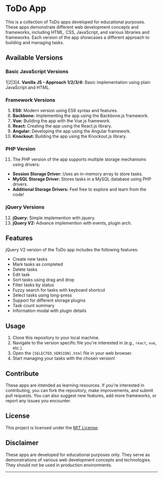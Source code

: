 # ToDo App

This is a collection of ToDo apps developed for educational purposes. These apps demonstrate different web development concepts and frameworks, including HTML, CSS, JavaScript, and various libraries and frameworks. Each version of the app showcases a different approach to building and managing tasks.

## Available Versions

### Basic JavaScript Versions

1|2|3|4. **Vanilla JS - Approach 1/2/3/4:** Basic implementation using plain JavaScript and HTML.

### Framework Versions

5. **ES6:** Modern version using ES6 syntax and features.
6. **Backbone:** Implementing the app using the Backbone.js framework.
7. **Vue:** Building the app with the Vue.js framework.
8. **React:** Creating the app using the React.js library.
9. **Angular:** Developing the app using the Angular framework.
10. **Knockout:** Building the app using the Knockout.js library.

### PHP Version
11. The PHP version of the app supports multiple storage mechanisms using drivers:
  - **Session Storage Driver:** Uses an in-memory array to store tasks.
  - **MySQL Storage Driver:** Stores tasks in a MySQL database using PHP drivers.
  - **Additional Storage Drivers:** Feel free to explore and learn from the code!
   
### jQuery Versions

12. **jQuery:** Simple implemention with jquery.
13. **jQuery V2:** Advance implemention with events, plugin arch.

## Features

jQuery V2 version of the ToDo app includes the following features:

- Create new tasks
- Mark tasks as completed
- Delete tasks
- Edit task
- Sort tasks using drag and drop
- Filter tasks by status
- Fuzzy search for tasks with keyboard shortcut
- Select tasks using long-press
- Support for different storage plugins
- Task count summary
- Information modal with plugin details

## Usage

1. Clone this repository to your local machine.
2. Navigate to the version specific file you're interested in (e.g., `react`, `vue`, etc.).
3. Open the `[SELECTED_VERSION].html` file in your web browser.
4. Start managing your tasks with the chosen version!

## Contribute

These apps are intended as learning resources. If you're interested in contributing, you can fork the repository, make improvements, and submit pull requests. You can also suggest new features, add more frameworks, or report any issues you encounter.

## License

This project is licensed under the [MIT License](LICENSE).

## Disclaimer

These apps are developed for educational purposes only. They serve as demonstrations of various web development concepts and technologies. They should not be used in production environments.

---
